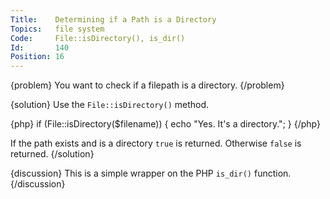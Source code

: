 ```yaml
---
Title:    Determining if a Path is a Directory
Topics:   file system
Code:     File::isDirectory(), is_dir()
Id:       140
Position: 16
---
```


{problem}
You want to check if a filepath is a directory.
{/problem}

{solution}
Use the `File::isDirectory()` method.

{php}
if (File::isDirectory($filename))
{
    echo "Yes. It's a directory.";
}
{/php}

If the path exists and is a directory `true` is returned. Otherwise `false` is returned.
{/solution}

{discussion}
This is a simple wrapper on the PHP `is_dir()` function.
{/discussion}
